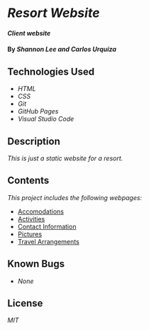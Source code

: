 # _Resort Website_

#### _Client website_

#### By _**Shannon Lee and Carlos Urquiza**_

## Technologies Used

* _HTML_
* _CSS_
* _Git_
* _GitHub Pages_
* _Visual Studio Code_

## Description

_This is just a static website for a resort._

## Contents

_This project includes the following webpages:_

* [Accomodations](https://shanole.github.io/resort-website/accomodations.html)
* [Activities](https://shanole.github.io/resort-website/activities.html)
* [Contact Information](https://shanole.github.io/resort-website/contact.html)
* [Pictures](https://shanole.github.io/resort-website/pictures.html)
* [Travel Arrangements](https://shanole.github.io/resort-website/travelarrangements.html)


## Known Bugs

* _None_

## License

_MIT_
